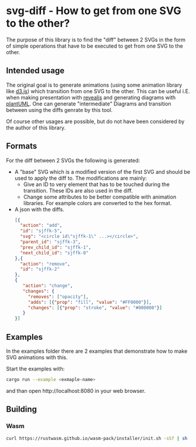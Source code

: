 # svg-diff - How to get from one SVG to the other?

The purpose of this library is to find the "diff" between 2 SVGs in the form
of simple operations that have to be executed to get from one SVG to the other.

## Intended usage

The original goal is to generate animations (using some animation library
like [d3.js]) which transition from one SVG to the other.
This can be useful i.E. when making presentation with [revealjs] and
generating diagrams with [plantUML]. One can generate "intermediate" Diagrams
and transition between using the diffs genrate by this tool.

Of course other usages are possible, but do not have been considered by
the author of this library.

## Formats

For the diff between 2 SVGs the following is generated:

* A "base" SVG which is a modified version of the first SVG and should be used
  to apply the diff to. The modifications are mainly:
  * Give an ID to very element that has to be touched during the transition.
    These IDs are also used in the diff.
  * Change some attributes to be better compatible with animation libraries.
    For example colors are converted to the hex format.
* A json with the diffs.
  ```json
  [{
    "action": "add",
    "id": "sjffk-5",
    "svg": "<circle id\"sjffk-1\" ...></circle>",
    "parent_id": "sjffk-3",
    "prev_child_id": "sjffk-1",
    "next_child_id": "sjffk-8"
  },{
    "action": "remove",
    "id": "sjffk-2"
  },
  {
     "action": "change",
     "changes": {
       "removes": ["opacity"],
       "adds": [{"prop": "fill", "value": "#FF0000"}],
       "changes": [{"prop": "stroke", "value": "#000000"}]
     }
  }]
  ```

## Examples

In the examples folder there are 2 examples that demonstrate how to make
SVG animations with this.

Start the examples with:

```bash
cargo run --example <exmaple-name>
```

and than open http://localhost:8080 in your web browser.

## Building

### Wasm

```bash
curl https://rustwasm.github.io/wasm-pack/installer/init.sh -sSf | sh
```

[d3.js]: https://d3js.org/
[revealjs]: https://revealjs.com/
[plantUML]: https://plantuml.com/
